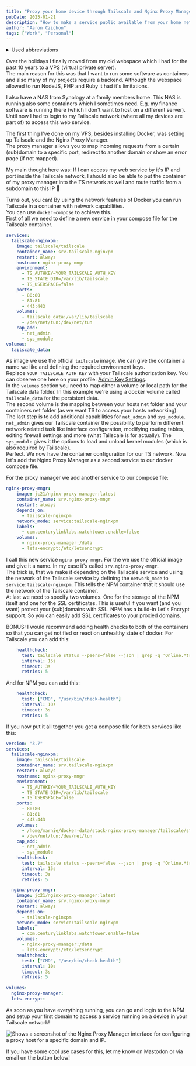 ```yaml
---
title: "Proxy your home device through Tailscale and Nginx Proxy Manager"
pubDate: 2025-01-21
description: "How to make a service public available from your home network by using a (sub)domain without loosing security."
author: "Aaron Czichon"
tags: ["Work", "Personal"]
---
```


<details>
<summary>Used abbreviations</summary>
<p>
Some abbreviations used in this article (only valid for this article unless mentioned otherwise):   
- NPM -> Nginx Proxy Manager   
- TS -> Tailscale
</p>
</details>

Over the holidays I finally moved from my old webspace which I had for the past 10 years to a VPS (virtual private server).   
The main reason for this was that I want to run some software as containers and also many of my projects require a backend. Although the webspace allowed to run NodeJS, PHP and Ruby it had it's limitations.    

I also have a NAS from Synology at a family members home. This NAS is running also some containers which I sometimes need. E.g. my finance software is running there (which I don't want to host on a different server).   
Until now I had to login to my Tailscale network (where all my devices are part of) to access this web service.    

The first thing I've done on my VPS, besides installing Docker, was setting up Tailscale and the Nginx Proxy Manager.   
The proxy manager allows you to map incoming requests from a certain (sub)domain to a specific port, redirect to another domain or show an error page (if not mapped).   

My main thought here was: If I can access my web service by it's IP and port inside the Tailscale network, I should also be able to put the container of my proxy manager into the TS network as well and route traffic from a subdomain to this IP 🤔

Turns out, you can! By using the network features of Docker you can run Tailscale in a container with network capabilities.   
You can use `docker-compose` to achieve this.    
First of all we need to define a new service in your compose file for the Tailscale container. 
```yaml
services:
  tailscale-nginxpm:
    image: tailscale/tailscale
    container_name: srv.tailscale-nginxpm
    restart: always
    hostname: nginx-proxy-mngr
    environment:
      - TS_AUTHKEY=YOUR_TAILSCALE_AUTH_KEY
      - TS_STATE_DIR=/var/lib/tailscale
      - TS_USERSPACE=false
    ports:
      - 80:80
      - 81:81
      - 443:443
    volumes:
      - tailscale_data:/var/lib/tailscale
      - /dev/net/tun:/dev/net/tun
    cap_add:
      - net_admin
      - sys_module
volumes:
  tailscale_data:
```

As image we use the official `tailscale` image. We can give the container a name we like and defining the required environment keys.   
Replace `YOUR_TAILSCALE_AUTH_KEY` with your Tailscale authorization key. You can observe one here on your profile: [Admin Key Settings](https://login.tailscale.com/admin/settings/keys).   
In the `volumes` section you need to map either a volume or local path for the Tailscale data folder. In this example we're using a docker volume called `tailscale_data` for the persistent data.   
The second volume is the mapping between your hosts net folder and your containers net folder (as we want TS to access your hosts networking).   
The last step is to add additional capabilities for `net_admin` and `sys_module`.   
`net_admin` gives our Tailscale container the possibility to perform different network related task like interface configuration, modifying routing tables, editing firewall settings and more (what Tailscale is for actually). The `sys_module` gives it the options to load and unload kernel modules (which is also required by Tailscale).   
Perfect. We now have the container configuration for our TS network. Now let's add the Nginx Proxy Manager as a second service to our docker compose file.    

For the proxy manager we add another service to our compose file:
```yaml
nginx-proxy-mngr:
    image: jc21/nginx-proxy-manager:latest
    container_name: srv.nginx-proxy-mngr
    restart: always
    depends_on:
      - tailscale-nginxpm
    network_mode: service:tailscale-nginxpm
    labels:
      - com.centurylinklabs.watchtower.enable=false
    volumes:
      - nginx-proxy-manager:/data
      - lets-encrypt:/etc/letsencrypt
```

I call this new service `nginx-proxy-mngr`. For the we use the official image and give it a name. In my case it's called `srv.nginx-proxy-mngr`.   
The trick is, that we make it depending on the Tailscale service and using the network of the Tailscale service by defining the `network_mode` to `service:tailscale-nginxpm`. This tells the NPM container that it should use the network of the Tailscale container.   
At last we need to specify two volumes. One for the storage of the NPM itself and one for the SSL certificates. This is useful if you want (and you want) protect your (sub)domains with SSL. NPM has a build-in Let's Encrypt support. So you can easily add SSL certificates to your proxied domains.

BONUS: I would recommend adding health checks to both of the containers so that you can get notified or react on unhealthy state of docker. For Tailscale you can add this:
```yaml
    healthcheck:
      test: tailscale status --peers=false --json | grep -q 'Online.*true'
      interval: 15s
      timeout: 3s
      retries: 5
```

And for NPM you can add this:
```yaml
    healthcheck:
      test: ["CMD", "/usr/bin/check-health"]
      interval: 10s
      timeout: 3s
      retries: 5
```

If you now put it all together you get a compose file for both services like this:
```yaml
version: "3.7"
services:
  tailscale-nginxpm:
    image: tailscale/tailscale
    container_name: srv.tailscale-nginxpm
    restart: always
    hostname: nginx-proxy-mngr
    environment:
      - TS_AUTHKEY=YOUR_TAILSCALE_AUTH_KEY
      - TS_STATE_DIR=/var/lib/tailscale
      - TS_USERSPACE=false
    ports:
      - 80:80
      - 81:81
      - 443:443
    volumes:
      - /home/marnie/docker-data/stack-nginx-proxy-manager/tailscale/state:/var/lib/tailscale
      - /dev/net/tun:/dev/net/tun
    cap_add:
      - net_admin
      - sys_module
    healthcheck:
      test: tailscale status --peers=false --json | grep -q 'Online.*true'
      interval: 15s
      timeout: 3s
      retries: 5

  nginx-proxy-mngr:
    image: jc21/nginx-proxy-manager:latest
    container_name: srv.nginx-proxy-mngr
    restart: always
    depends_on:
      - tailscale-nginxpm
    network_mode: service:tailscale-nginxpm
    labels:
      - com.centurylinklabs.watchtower.enable=false
    volumes:
      - nginx-proxy-manager:/data
      - lets-encrypt:/etc/letsencrypt
    healthcheck:
      test: ["CMD", "/usr/bin/check-health"]
      interval: 10s
      timeout: 3s
      retries: 5
      
volumes:
  nginx-proxy-manager:
  lets-encrypt:
```

As soon as you have everything running, you can go and login to the NPM and setup your first domain to access a service running on a device in your Tailscale network!   

![Shows a screenshot of the Nginx Proxy Manager interface for configuring a proxy host for a specific domain and IP.](https://directus.aaronczichon.de/assets/027ee4b8-ce77-4799-abb6-bf2047918094.png)

If you have some cool use cases for this, let me know on Mastodon or via email on the button below!